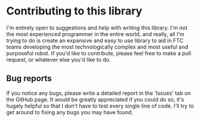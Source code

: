 # Contributing to this library
I'm entirely open to suggestions and help with writing 
this library. I'm not the most experienced programmer in
the entire world, and really, all I'm trying to do
is create an expansive and easy to use library to aid
in FTC teams developing the most technologically complex
and most useful and purposeful robot. If you'd like to
contribute, please feel free to make a pull request,
or whatever else you'd like to do.

## Bug reports
If you notice any bugs, please write a detailed report
in the 'Issues' tab on the GitHub page. It would
be greatly appreciated if you could do so, it's hugely
helpful so that I don't have to test every single line
of code. I'll try to get around to fixing any bugs you
may have found.
